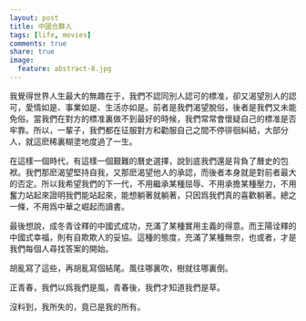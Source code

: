 ```yaml
---
layout: post
title: 中國合夥人
tags: [life, movies]
comments: true
share: true
image:
  feature: abstract-8.jpg
---
```


我覺得世界人生最大的無趣在于，我們不認同別人認可的標准，卻又渴望別人的認可，愛情如是、事業如是、生活亦如是。前者是我們渴望脫俗，後者是我們又未能免俗。當我們在對方的標准裏做不到最好的時候，我們常常會懷疑自己的標准是否牢靠。所以，一輩子，我們都在征服對方和勸服自己之間不停徘徊糾結，大部分人，就這麽稀裏糊塗地度過了一生。

在這樣一個時代，有這樣一個艱難的曆史選擇，說到底我們還是背負了曆史的包袱。我們那麽渴望堅持自我，又那麽渴望他人的承認，而後者本身就是對前者最大的否定。所以我希望我們的下一代，不用繼承某種屈辱、不用承擔某種壓力，不用奮力站起來證明我們能站起來，能想躺著就躺著，只因爲我們真的喜歡躺著。總之一條，不用爲中華之崛起而讀書。

最後想說，成冬青诠釋的中國式成功，充滿了某種實用主義的得意。而王陽诠釋的中國式幸福，則有自欺欺人的妥協。這種的態度，充滿了某種無奈，也或者，才是我們每個人尋找答案的開始。

胡亂寫了這些，再胡亂寫個結尾。風往哪裏吹，樹就往哪裏倒。

正青春，我們以爲我們是風，青春後，我們才知道我們是草。

沒料到，我所失的，竟已是我的所有。
